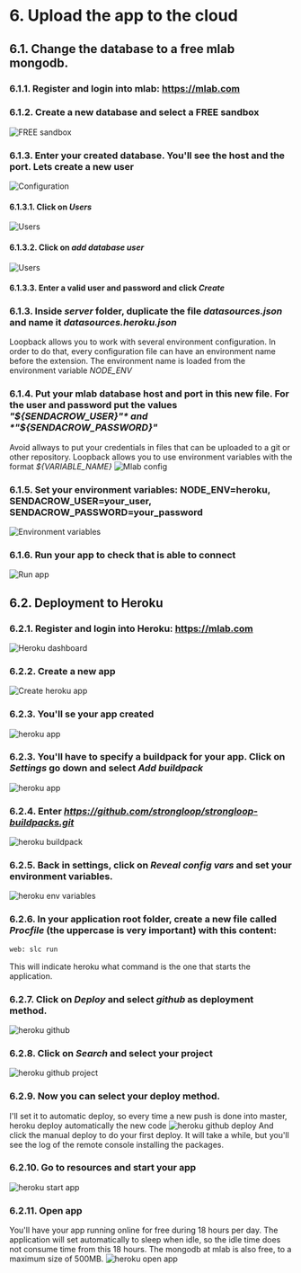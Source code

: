 # 6. Upload the app to the cloud
## 6.1. Change the database to a free mlab mongodb.
### 6.1.1. Register and login into mlab: https://mlab.com
### 6.1.2. Create a new database and select a FREE sandbox
![FREE sandbox](https://raw.githubusercontent.com/nodejsbcn/course27May/master/exercise06/screenshots/screenshot01.png)
### 6.1.3. Enter your created database. You'll see the host and the port. Lets create a new user
![Configuration](https://raw.githubusercontent.com/nodejsbcn/course27May/master/exercise06/screenshots/screenshot02.png)
#### 6.1.3.1. Click on *Users*
![Users](https://raw.githubusercontent.com/nodejsbcn/course27May/master/exercise06/screenshots/screenshot03.png)
#### 6.1.3.2. Click on *add database user*
![Users](https://raw.githubusercontent.com/nodejsbcn/course27May/master/exercise06/screenshots/screenshot04.png)
#### 6.1.3.3. Enter a valid user and password and click *Create*
### 6.1.3. Inside *server* folder, duplicate the file *datasources.json* and name it *datasources.heroku.json*
Loopback allows you to work with several environment configuration. In order to do that, every configuration file can have an environment name before the extension.
The environment name is loaded from the environment variable *NODE_ENV*
### 6.1.4. Put your mlab database host and port in this new file. For the user and password put the values *"${SENDACROW_USER}"* and *"${SENDACROW_PASSWORD}"*
Avoid allways to put your credentials in files that can be uploaded to a git or other repository.
Loopback allows you to use environment variables with the format *${VARIABLE_NAME}*
![Mlab config](https://raw.githubusercontent.com/nodejsbcn/course27May/master/exercise06/screenshots/screenshot05.png)
### 6.1.5. Set your environment variables: NODE_ENV=heroku, SENDACROW_USER=your_user, SENDACROW_PASSWORD=your_password
![Environment variables](https://raw.githubusercontent.com/nodejsbcn/course27May/master/exercise06/screenshots/screenshot06.png)
### 6.1.6. Run your app to check that is able to connect 
![Run app](https://raw.githubusercontent.com/nodejsbcn/course27May/master/exercise06/screenshots/screenshot07.png)
## 6.2. Deployment to Heroku
### 6.2.1. Register and login into Heroku: https://mlab.com
![Heroku dashboard](https://raw.githubusercontent.com/nodejsbcn/course27May/master/exercise06/screenshots/screenshot08.png)
### 6.2.2. Create a new app
![Create heroku app](https://raw.githubusercontent.com/nodejsbcn/course27May/master/exercise06/screenshots/screenshot09.png)
### 6.2.3. You'll se your app created
![heroku app](https://raw.githubusercontent.com/nodejsbcn/course27May/master/exercise06/screenshots/screenshot10.png)
### 6.2.3. You'll have to specify a buildpack for your app. Click on *Settings* go down and select *Add buildpack*
![heroku app](https://raw.githubusercontent.com/nodejsbcn/course27May/master/exercise06/screenshots/screenshot11.png)
### 6.2.4. Enter *https://github.com/strongloop/strongloop-buildpacks.git*
![heroku buildpack](https://raw.githubusercontent.com/nodejsbcn/course27May/master/exercise06/screenshots/screenshot12.png)
### 6.2.5. Back in settings, click on *Reveal config vars* and set your environment variables.
![heroku env variables](https://raw.githubusercontent.com/nodejsbcn/course27May/master/exercise06/screenshots/screenshot13.png)
### 6.2.6. In your application root folder, create a new file called *Procfile* (the uppercase is very important) with this content:
```sh
web: slc run
```
This will indicate heroku what command is the one that starts the application.
### 6.2.7. Click on *Deploy* and select *github* as deployment method.
![heroku github](https://raw.githubusercontent.com/nodejsbcn/course27May/master/exercise06/screenshots/screenshot14.png)
### 6.2.8. Click on *Search* and select your project
![heroku github project](https://raw.githubusercontent.com/nodejsbcn/course27May/master/exercise06/screenshots/screenshot15.png)
### 6.2.9. Now you can select your deploy method. 
I'll set it to automatic deploy, so every time a new push is done into master, heroku deploy automatically the new code
![heroku github deploy](https://raw.githubusercontent.com/nodejsbcn/course27May/master/exercise06/screenshots/screenshot16.png)
And click the manual deploy to do your first deploy. It will take a while, but you'll see the log of the remote console installing the packages.
### 6.2.10. Go to resources and start your app
![heroku start app](https://raw.githubusercontent.com/nodejsbcn/course27May/master/exercise06/screenshots/screenshot17.png)
### 6.2.11. Open app
You'll have your app running online for free during 18 hours per day. The application will set automatically to sleep when idle, so the idle time does not consume time from this 18 hours.
The mongodb at mlab is also free, to a maximum size of 500MB.
![heroku open app](https://raw.githubusercontent.com/nodejsbcn/course27May/master/exercise06/screenshots/screenshot18.png)


 




